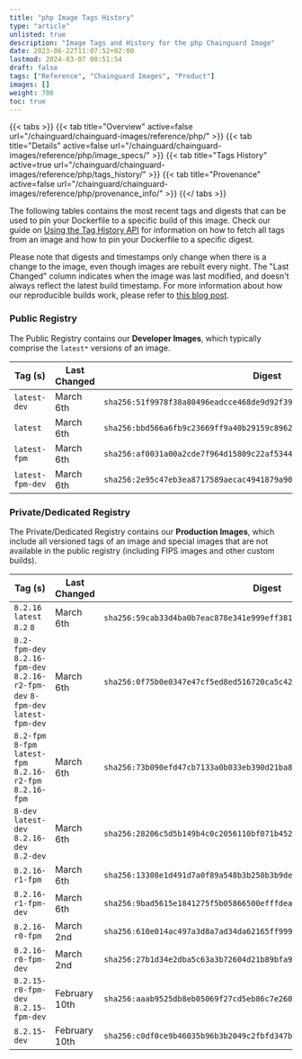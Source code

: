 ```yaml
---
title: "php Image Tags History"
type: "article"
unlisted: true
description: "Image Tags and History for the php Chainguard Image"
date: 2023-06-22T11:07:52+02:00
lastmod: 2024-03-07 00:51:54
draft: false
tags: ["Reference", "Chainguard Images", "Product"]
images: []
weight: 700
toc: true
---
```


{{< tabs >}}
{{< tab title="Overview" active=false url="/chainguard/chainguard-images/reference/php/" >}}
{{< tab title="Details" active=false url="/chainguard/chainguard-images/reference/php/image_specs/" >}}
{{< tab title="Tags History" active=true url="/chainguard/chainguard-images/reference/php/tags_history/" >}}
{{< tab title="Provenance" active=false url="/chainguard/chainguard-images/reference/php/provenance_info/" >}}
{{</ tabs >}}

The following tables contains the most recent tags and digests that can be used to pin your Dockerfile to a specific build of this image. Check our guide on [Using the Tag History API](/chainguard/chainguard-images/using-the-tag-history-api/) for information on how to fetch all tags from an image and how to pin your Dockerfile to a specific digest.

Please note that digests and timestamps only change when there is a change to the image, even though images are rebuilt every night. The "Last Changed" column indicates when the image was last modified, and doesn't always reflect the latest build timestamp. For more information about how our reproducible builds work, please refer to [this blog post](https://www.chainguard.dev/unchained/reproducing-chainguards-reproducible-image-builds).

### Public Registry
The Public Registry contains our **Developer Images**, which typically comprise the `latest*` versions of an image.

| Tag (s)           | Last Changed | Digest                                                                    |
|-------------------|--------------|---------------------------------------------------------------------------|
|  `latest-dev`     | March 6th    | `sha256:51f9978f38a80496eadcce468de9d92f392e2dab5d6fea3f50aee1677c67a572` |
|  `latest`         | March 6th    | `sha256:bbd566a6fb9c23669ff9a40b29159c89623a7ef8b1eb852f90b3d5fc047bb64d` |
|  `latest-fpm`     | March 6th    | `sha256:af0031a00a2cde7f964d15809c22af5344189382111a8964dadd97a1201661ff` |
|  `latest-fpm-dev` | March 6th    | `sha256:2e95c47eb3ea8717589aecac4941879a90f6f7e5db1ae02f538908a5595a6a63` |


### Private/Dedicated Registry
The Private/Dedicated Registry contains our **Production Images**, which include all versioned tags of an image and special images that are not available in the public registry (including FIPS images and other custom builds).

| Tag (s)                                                                          | Last Changed  | Digest                                                                    |
|----------------------------------------------------------------------------------|---------------|---------------------------------------------------------------------------|
|  `8.2.16` `latest` `8.2` `8`                                                     | March 6th     | `sha256:59cab33d4ba0b7eac878e341e999eff3812e58a34de623927cc49841dfbf89cf` |
|  `8.2-fpm-dev` `8.2.16-fpm-dev` `8.2.16-r2-fpm-dev` `8-fpm-dev` `latest-fpm-dev` | March 6th     | `sha256:0f75b0e0347e47cf5ed8ed516720ca5c429c94a262fca020a3a85a4daaf459bd` |
|  `8.2-fpm` `8-fpm` `latest-fpm` `8.2.16-r2-fpm` `8.2.16-fpm`                     | March 6th     | `sha256:73b090efd47cb7133a0b033eb390d21ba82bb4a8e24aeea0158a624a292d609a` |
|  `8-dev` `latest-dev` `8.2.16-dev` `8.2-dev`                                     | March 6th     | `sha256:28206c5d5b149b4c0c2056110bf071b452d3bd2767b9d54272b8b0724e11b6b8` |
|  `8.2.16-r1-fpm`                                                                 | March 6th     | `sha256:13308e1d491d7a0f89a548b3b250b3b9de5973ecb5146a32f0a0771469d9dbcc` |
|  `8.2.16-r1-fpm-dev`                                                             | March 6th     | `sha256:9bad5615e1841275f5b05866500efffdea969487f1143c1bf446a552a72b43ef` |
|  `8.2.16-r0-fpm`                                                                 | March 2nd     | `sha256:610e014ac497a3d8a7ad34da62165ff9992e3811e3e744e38a1af51771bc24f0` |
|  `8.2.16-r0-fpm-dev`                                                             | March 2nd     | `sha256:27b1d34e2dba5c63a3b72604d21b89bfa93e753de0356aedd9e8316e41293a1f` |
|  `8.2.15-r0-fpm-dev` `8.2.15-fpm-dev`                                            | February 10th | `sha256:aaab9525db8eb05069f27cd5eb86c7e2608aef96a53e2a3c2b5e6be0392fa9fb` |
|  `8.2.15-dev`                                                                    | February 10th | `sha256:c0df0ce9b46035b96b3b2049c2fbfd347bb74785ee53019b6f3a34626e6f9668` |

